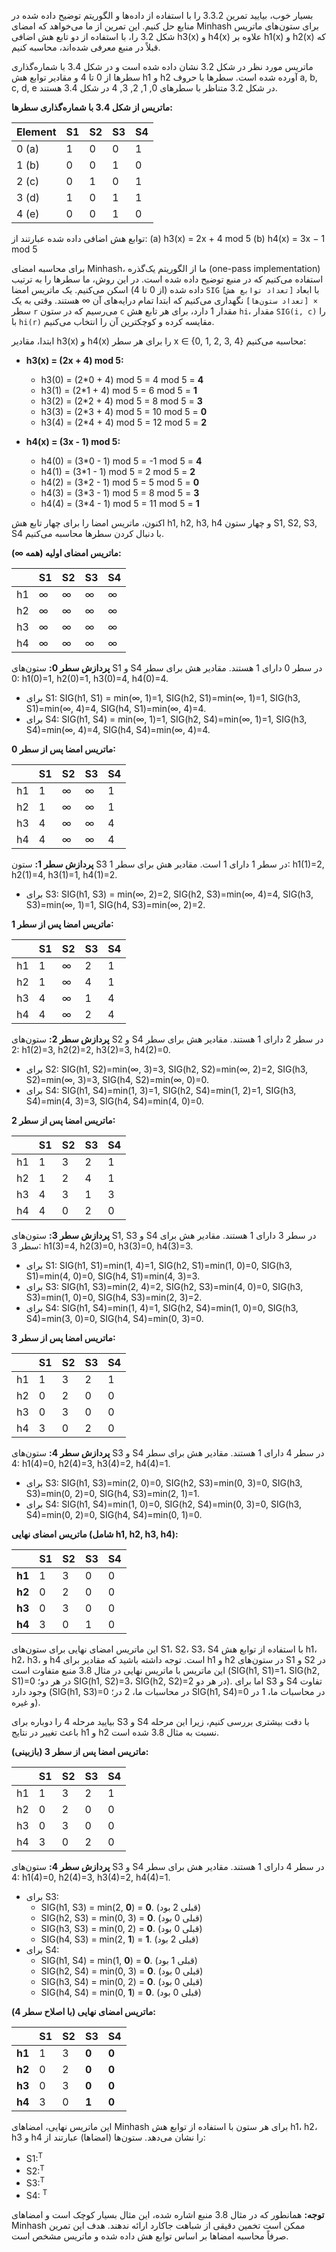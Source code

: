 بسیار خوب، بیایید تمرین 3.3.2 را با استفاده از داده‌ها و الگوریتم توضیح داده شده در منابع حل کنیم. این تمرین از ما می‌خواهد که امضای Minhash برای ستون‌های ماتریس شکل 3.2 را، با استفاده از دو تابع هش اضافی h3(x) و h4(x) علاوه بر h1(x) و h2(x) که قبلاً در منبع معرفی شده‌اند، محاسبه کنیم.

ماتریس مورد نظر در شکل 3.2 نشان داده شده است و در شکل 3.4 با شماره‌گذاری سطرها از 0 تا 4 و مقادیر توابع هش h1 و h2 آورده شده است. سطرها با حروف a, b, c, d, e در شکل 3.2 متناظر با سطر‌های 0, 1, 2, 3, 4 در شکل 3.4 هستند.

**ماتریس از شکل 3.4 با شماره‌گذاری سطرها:**

| Element | S1 | S2 | S3 | S4 |
| :------ | :- | :- | :- | :- |
| 0 (a)   | 1  | 0  | 0  | 1  |
| 1 (b)   | 0  | 0  | 1  | 0  |
| 2 (c)   | 0  | 1  | 0  | 1  |
| 3 (d)   | 1  | 0  | 1  | 1  |
| 4 (e)   | 0  | 0  | 1  | 0  |

توابع هش اضافی داده شده عبارتند از:
(a) h3(x) = 2x + 4 mod 5
(b) h4(x) = 3x − 1 mod 5

برای محاسبه امضای Minhash، ما از الگوریتم یک‌گذره (one-pass implementation) استفاده می‌کنیم که در منبع توضیح داده شده است. در این روش، ما سطرها را به ترتیب داده شده (از 0 تا 4) اسکن می‌کنیم. یک ماتریس امضا `SIG` با ابعاد `[تعداد توابع هش] × [تعداد ستون‌ها]` نگهداری می‌کنیم که ابتدا تمام درایه‌های آن ∞ هستند. وقتی به یک سطر `r` می‌رسیم که در ستون `c` مقدار 1 دارد، برای هر تابع هش `hi`، مقدار `SIG(i, c)` را با `hi(r)` مقایسه کرده و کوچکترین آن را انتخاب می‌کنیم.

ابتدا، مقادیر h3(x) و h4(x) را برای هر سطر x ∈ {0, 1, 2, 3, 4} محاسبه می‌کنیم:

*   **h3(x) = (2x + 4) mod 5:**
    *   h3(0) = (2\*0 + 4) mod 5 = 4 mod 5 = **4**
    *   h3(1) = (2\*1 + 4) mod 5 = 6 mod 5 = **1**
    *   h3(2) = (2\*2 + 4) mod 5 = 8 mod 5 = **3**
    *   h3(3) = (2\*3 + 4) mod 5 = 10 mod 5 = **0**
    *   h3(4) = (2\*4 + 4) mod 5 = 12 mod 5 = **2**

*   **h4(x) = (3x - 1) mod 5:**
    *   h4(0) = (3\*0 - 1) mod 5 = -1 mod 5 = **4**
    *   h4(1) = (3\*1 - 1) mod 5 = 2 mod 5 = **2**
    *   h4(2) = (3\*2 - 1) mod 5 = 5 mod 5 = **0**
    *   h4(3) = (3\*3 - 1) mod 5 = 8 mod 5 = **3**
    *   h4(4) = (3\*4 - 1) mod 5 = 11 mod 5 = **1**

اکنون، ماتریس امضا را برای چهار تابع هش h1, h2, h3, h4 و چهار ستون S1, S2, S3, S4 با دنبال کردن سطرها محاسبه می‌کنیم.

**ماتریس امضای اولیه (همه ∞):**

|     | S1 | S2 | S3 | S4 |
| :-- | :- | :- | :- | :- |
| h1  | ∞  | ∞  | ∞  | ∞  |
| h2  | ∞  | ∞  | ∞  | ∞  |
| h3  | ∞  | ∞  | ∞  | ∞  |
| h4  | ∞  | ∞  | ∞  | ∞  |

**پردازش سطر 0:** ستون‌های S1 و S4 در سطر 0 دارای 1 هستند. مقادیر هش برای سطر 0: h1(0)=1, h2(0)=1, h3(0)=4, h4(0)=4.
*   برای S1: SIG(h1, S1) = min(∞, 1)=1, SIG(h2, S1)=min(∞, 1)=1, SIG(h3, S1)=min(∞, 4)=4, SIG(h4, S1)=min(∞, 4)=4.
*   برای S4: SIG(h1, S4) = min(∞, 1)=1, SIG(h2, S4)=min(∞, 1)=1, SIG(h3, S4)=min(∞, 4)=4, SIG(h4, S4)=min(∞, 4)=4.

**ماتریس امضا پس از سطر 0:**

|     | S1 | S2 | S3 | S4 |
| :-- | :- | :- | :- | :- |
| h1  | 1  | ∞  | ∞  | 1  |
| h2  | 1  | ∞  | ∞  | 1  |
| h3  | 4  | ∞  | ∞  | 4  |
| h4  | 4  | ∞  | ∞  | 4  |

**پردازش سطر 1:** ستون S3 در سطر 1 دارای 1 است. مقادیر هش برای سطر 1: h1(1)=2, h2(1)=4, h3(1)=1, h4(1)=2.
*   برای S3: SIG(h1, S3) = min(∞, 2)=2, SIG(h2, S3)=min(∞, 4)=4, SIG(h3, S3)=min(∞, 1)=1, SIG(h4, S3)=min(∞, 2)=2.

**ماتریس امضا پس از سطر 1:**

|     | S1 | S2 | S3 | S4 |
| :-- | :- | :- | :- | :- |
| h1  | 1  | ∞  | 2  | 1  |
| h2  | 1  | ∞  | 4  | 1  |
| h3  | 4  | ∞  | 1  | 4  |
| h4  | 4  | ∞  | 2  | 4  |

**پردازش سطر 2:** ستون‌های S2 و S4 در سطر 2 دارای 1 هستند. مقادیر هش برای سطر 2: h1(2)=3, h2(2)=2, h3(2)=3, h4(2)=0.
*   برای S2: SIG(h1, S2)=min(∞, 3)=3, SIG(h2, S2)=min(∞, 2)=2, SIG(h3, S2)=min(∞, 3)=3, SIG(h4, S2)=min(∞, 0)=0.
*   برای S4: SIG(h1, S4)=min(1, 3)=1, SIG(h2, S4)=min(1, 2)=1, SIG(h3, S4)=min(4, 3)=3, SIG(h4, S4)=min(4, 0)=0.

**ماتریس امضا پس از سطر 2:**

|     | S1 | S2 | S3 | S4 |
| :-- | :- | :- | :- | :- |
| h1  | 1  | 3  | 2  | 1  |
| h2  | 1  | 2  | 4  | 1  |
| h3  | 4  | 3  | 1  | 3  |
| h4  | 4  | 0  | 2  | 0  |

**پردازش سطر 3:** ستون‌های S1, S3 و S4 در سطر 3 دارای 1 هستند. مقادیر هش برای سطر 3: h1(3)=4, h2(3)=0, h3(3)=0, h4(3)=3.
*   برای S1: SIG(h1, S1)=min(1, 4)=1, SIG(h2, S1)=min(1, 0)=0, SIG(h3, S1)=min(4, 0)=0, SIG(h4, S1)=min(4, 3)=3.
*   برای S3: SIG(h1, S3)=min(2, 4)=2, SIG(h2, S3)=min(4, 0)=0, SIG(h3, S3)=min(1, 0)=0, SIG(h4, S3)=min(2, 3)=2.
*   برای S4: SIG(h1, S4)=min(1, 4)=1, SIG(h2, S4)=min(1, 0)=0, SIG(h3, S4)=min(3, 0)=0, SIG(h4, S4)=min(0, 3)=0.

**ماتریس امضا پس از سطر 3:**

|     | S1 | S2 | S3 | S4 |
| :-- | :- | :- | :- | :- |
| h1  | 1  | 3  | 2  | 1  |
| h2  | 0  | 2  | 0  | 0  |
| h3  | 0  | 3  | 0  | 0  |
| h4  | 3  | 0  | 2  | 0  |

**پردازش سطر 4:** ستون‌های S3 و S4 در سطر 4 دارای 1 هستند. مقادیر هش برای سطر 4: h1(4)=0, h2(4)=3, h3(4)=2, h4(4)=1.
*   برای S3: SIG(h1, S3)=min(2, 0)=0, SIG(h2, S3)=min(0, 3)=0, SIG(h3, S3)=min(0, 2)=0, SIG(h4, S3)=min(2, 1)=1.
*   برای S4: SIG(h1, S4)=min(1, 0)=0, SIG(h2, S4)=min(0, 3)=0, SIG(h3, S4)=min(0, 2)=0, SIG(h4, S4)=min(0, 1)=0.

**ماتریس امضای نهایی (شامل h1, h2, h3, h4):**

|     | **S1** | **S2** | **S3** | **S4** |
| :-- | :----- | :----- | :----- | :----- |
| **h1** | 1      | 3      | 0      | 0      |
| **h2** | 0      | 2      | 0      | 0      |
| **h3** | 0      | 3      | 0      | 0      |
| **h4** | 3      | 0      | 1      | 0      |

این ماتریس امضای نهایی برای ستون‌های S1، S2، S3، S4 با استفاده از توابع هش h1، h2، h3، و h4 است. توجه داشته باشید که مقادیر برای h1 و h2 در ستون‌های S1 و S2 در این ماتریس با ماتریس نهایی در مثال 3.8 منبع متفاوت است (SIG(h1, S1)=1، SIG(h2, S1)=0 در هر دو؛ SIG(h1, S2)=3، SIG(h2, S2)=2 در هر دو). اما برای S3 و S4 تفاوت وجود دارد (SIG(h1, S3)=0 در محاسبات ما، 2 در؛ SIG(h1, S4)=0 در محاسبات ما، 1 در و غیره).

بیایید مرحله 4 را دوباره برای S3 و S4 با دقت بیشتری بررسی کنیم، زیرا این مرحله باعث تغییر در نتایج h1 و h2 نسبت به مثال 3.8 شده است.

**ماتریس امضا پس از سطر 3 (بازبینی):**

|     | S1 | S2 | S3 | S4 |
| :-- | :- | :- | :- | :- |
| h1  | 1  | 3  | 2  | 1  |
| h2  | 0  | 2  | 0  | 0  |
| h3  | 0  | 3  | 0  | 0  |
| h4  | 3  | 0  | 2  | 0  |

**پردازش سطر 4:** ستون‌های S3 و S4 در سطر 4 دارای 1 هستند. مقادیر هش برای سطر 4: h1(4)=0, h2(4)=3, h3(4)=2, h4(4)=1.
*   برای S3:
    *   SIG(h1, S3) = min(2, **0**) = **0**. (قبلی 2 بود)
    *   SIG(h2, S3) = min(0, 3) = **0**. (قبلی 0 بود)
    *   SIG(h3, S3) = min(0, 2) = **0**. (قبلی 0 بود)
    *   SIG(h4, S3) = min(2, **1**) = **1**. (قبلی 2 بود)
*   برای S4:
    *   SIG(h1, S4) = min(1, **0**) = **0**. (قبلی 1 بود)
    *   SIG(h2, S4) = min(0, 3) = **0**. (قبلی 0 بود)
    *   SIG(h3, S4) = min(0, 2) = **0**. (قبلی 0 بود)
    *   SIG(h4, S4) = min(0, **1**) = **0**. (قبلی 0 بود)

**ماتریس امضای نهایی (با اصلاح سطر 4):**

|     | **S1** | **S2** | **S3** | **S4** |
| :-- | :----- | :----- | :----- | :----- |
| **h1** | 1      | 3      | **0**  | **0**  |
| **h2** | 0      | 2      | **0**  | **0**  |
| **h3** | 0      | 3      | **0**  | **0**  |
| **h4** | 3      | 0      | **1**  | **0**  |

این ماتریس نهایی، امضاهای Minhash برای هر ستون با استفاده از توابع هش h1، h2، h3 و h4 را نشان می‌دهد. ستون‌ها (امضاها) عبارتند از:
*   S1:<sup>T</sup>
*   S2:<sup>T</sup>
*   S3:<sup>T</sup>
*   S4: <sup>T</sup>

**توجه:** همانطور که در مثال 3.8 منبع اشاره شده، این مثال بسیار کوچک است و امضاهای Minhash ممکن است تخمین دقیقی از شباهت جاکارد ارائه ندهند. هدف این تمرین صرفاً محاسبه امضاها بر اساس توابع هش داده شده و ماتریس مشخص است.
